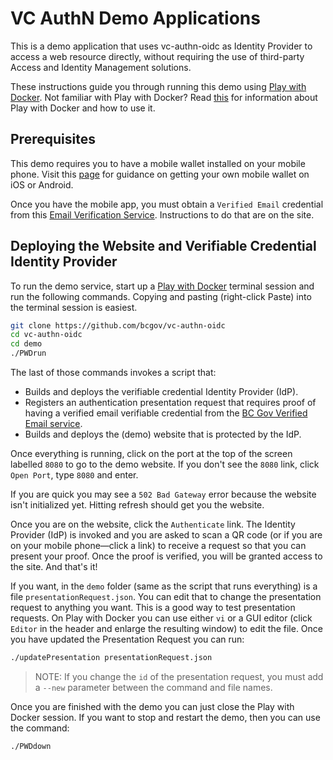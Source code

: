 # VC AuthN Demo Applications

This is a demo application that uses vc-authn-oidc as Identity Provider to access a web resource directly, without requiring the use of third-party Access and Identity Management solutions.

These instructions guide you through running this demo using [Play with Docker](https://labs.play-with-docker.com/). Not familiar with Play with Docker?  Read [this](https://github.com/cloudcompass/ToIPLabs/blob/main/docs/LFS173x/RunningLabs.md#running-on-play-with-docker) for information about Play with Docker and how to use it.

## Prerequisites

This demo requires you to have a mobile wallet installed on your mobile phone. Visit this [page](https://github.com/bcgov/identity-kit-poc/blob/main/docs/GettingApp.md) for guidance on getting your own mobile wallet on iOS or Android.

Once you have the mobile app, you must obtain a `Verified Email` credential from this [Email Verification Service](https://email-verification.vonx.io). Instructions to do that are on the site.

## Deploying the Website and Verifiable Credential Identity Provider

To run the demo service, start up a [Play with Docker](https://labs.play-with-docker.com/) terminal session and run the following commands. Copying and pasting (right-click Paste) into the terminal session is easiest.

``` bash
git clone https://github.com/bcgov/vc-authn-oidc
cd vc-authn-oidc
cd demo
./PWDrun

```

The last of those commands invokes a script that:

- Builds and deploys the verifiable credential Identity Provider (IdP).
- Registers an authentication presentation request that requires proof of having a verified email verifiable credential from the [BC Gov Verified Email service](https://email-verification.vonx.io/).
- Builds and deploys the (demo) website that is protected by the IdP.

Once everything is running, click on the port at the top of the screen labelled `8080` to go to the demo website. If you don't see the `8080` link, click `Open Port`, type `8080` and enter.

If you are quick you may see a `502 Bad Gateway` error because the website isn't initialized yet. Hitting refresh should get you the website.

Once you are on the website, click the `Authenticate` link. The Identity Provider (IdP) is invoked and you are asked to scan a QR code (or if you are on your mobile phone&mdash;click a link) to receive a request so that you can present your proof. Once the proof is verified, you will be granted access to the site. And that's it!

If you want, in the `demo` folder (same as the script that runs everything) is a file `presentationRequest.json`. You can edit that to change the presentation request to anything you want. This is a good way to test presentation requests. On Play with Docker you can use either `vi` or a GUI editor (click `Editor` in the header and enlarge the resulting window) to edit the file. Once you have updated the Presentation Request you can run:

``` bash
./updatePresentation presentationRequest.json

```

> NOTE: If you change the `id` of the presentation request, you must add a `--new` parameter between the command and file names.

Once you are finished with the demo you can just close the Play with Docker session. If you want to stop and restart the demo, then you can use the command:

``` bash
./PWDdown

```
